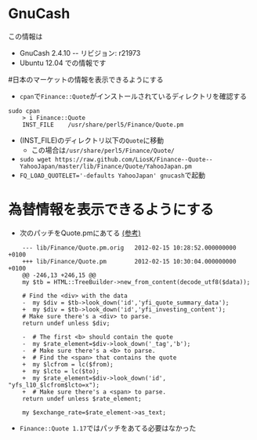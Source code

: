 # GnuCash
この情報は
- GnuCash 2.4.10
-- リビジョン: r21973
- Ubuntu 12.04
での情報です

#日本のマーケットの情報を表示できるようにする

- ``cpan``で``Finance::Quote``がインストールされているディレクトリを確認する

```
sudo cpan
    > i Finance::Quote
    INST_FILE    /usr/share/perl5/Finance/Quote.pm
```

- (INST_FILE)のディレクトリ以下の``Quote``に移動
    - この場合は``/usr/share/perl5/Finance/Quote/``
- ``sudo wget https://raw.github.com/LiosK/Finance--Quote--YahooJapan/master/lib/Finance/Quote/YahooJapan.pm``
- ``FQ_LOAD_QUOTELET='-defaults YahooJapan' gnucash``で起動

# 為替情報を表示できるようにする
- 次のパッチをQuote.pmにあてる [(参考)](https://rt.cpan.org/Public/Bug/Display.html?id=74660#txn-1038090)
```
    --- lib/Finance/Quote.pm.orig   2012-02-15 10:28:52.000000000 +0100
    +++ lib/Finance/Quote.pm        2012-02-15 10:30:04.000000000 +0100
    @@ -246,13 +246,15 @@
    my $tb = HTML::TreeBuilder->new_from_content(decode_utf8($data));

    # Find the <div> with the data
    -  my $div = $tb->look_down('id','yfi_quote_summary_data');
    +  my $div = $tb->look_down('id','yfi_investing_content');
    # Make sure there's a <div> to parse.
    return undef unless $div;

    -  # The first <b> should contain the quote
    -  my $rate_element=$div->look_down('_tag','b');
    -  # Make sure there's a <b> to parse.
    +  # Find the <span> that contains the quote
    +  my $lcfrom = lc($from);
    +  my $lcto = lc($to);
    +  my $rate_element=$div->look_down('id', "yfs_l10_$lcfrom$lcto=x");
    +  # Make sure there's a <span> to parse.
    return undef unless $rate_element;

    my $exchange_rate=$rate_element->as_text;
```
- ``Finance::Quote 1.17``ではパッチをあてる必要はなかった

